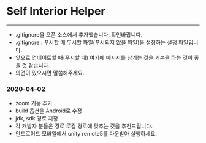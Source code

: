 # Self Interior Helper

-----

- .gitignore을 오픈 소스에서 추가했습니다. 확인바랍니다.
- .gitignore : 푸시할 때 무시할 파일(푸시되지 않을 파일)을 설정하는 설정 파일입니다.
- 앞으로 업데이트할 때(푸시할 때) 여기에 메시지를 남기는 것을 기본을 하는 것이 좋을 것 같습니다.
- 의견이 있으시면 말씀해주세요.


### 2020-04-02

- zoom 기능 추가
- build 옵션을 Android로 수정
- jdk, sdk 경로 지정
- 각 개발자 분들은 경로 로컬 경로에 맞추는 것을 추천드립니다.
- 안드로이드 모바일에서 unity remote5를 다운받아 실행하세요.
